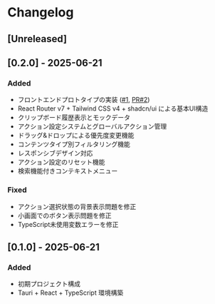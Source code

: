 # Changelog

## [Unreleased]

## [0.2.0] - 2025-06-21

### Added
- フロントエンドプロトタイプの実装 ([#1](https://github.com/masinc/clip-one/issues/1), [PR#2](https://github.com/masinc/clip-one/pull/2))
- React Router v7 + Tailwind CSS v4 + shadcn/ui による基本UI構造
- クリップボード履歴表示とモックデータ
- アクション設定システムとグローバルアクション管理
- ドラッグ&ドロップによる優先度変更機能
- コンテンツタイプ別フィルタリング機能
- レスポンシブデザイン対応
- アクション設定のリセット機能
- 検索機能付きコンテキストメニュー

### Fixed
- アクション選択状態の背景表示問題を修正
- 小画面でのボタン表示問題を修正
- TypeScript未使用変数エラーを修正

## [0.1.0] - 2025-06-21

### Added
- 初期プロジェクト構成
- Tauri + React + TypeScript 環境構築